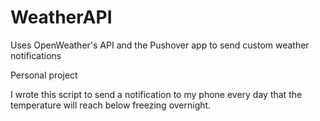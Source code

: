 # WeatherAPI
Uses OpenWeather's API and the Pushover app to send custom weather notifications

Personal project

I wrote this script to send a notification to my phone every day that the temperature will reach below freezing overnight. 
